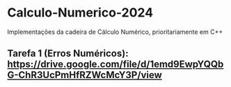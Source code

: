 # Calculo-Numerico-2024
Implementações da cadeira de Cálculo Numérico, prioritariamente em C++

## Tarefa 1 (Erros Numéricos): https://drive.google.com/file/d/1emd9EwpYQQbG-ChR3UcPmHfRZWcMcY3P/view
